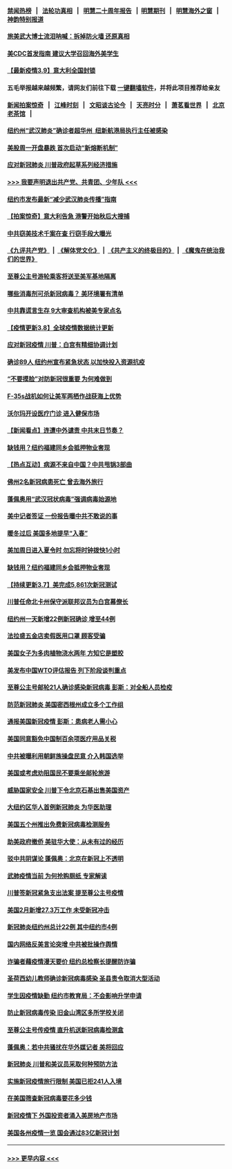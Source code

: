 #### [禁闻热榜](热点新闻.md?=0)  &nbsp;&nbsp;|&nbsp;&nbsp; [法轮功真相](https://github.com/gfw-breaker/truth/blob/master/README.md?=0) &nbsp;&nbsp;|&nbsp;&nbsp; [明慧二十周年报告](https://github.com/gfw-breaker/mh-reports/blob/master/README.md?=0) &nbsp;&nbsp;|&nbsp;&nbsp;[明慧期刊](https://github.com/gfw-breaker/mh-qikan) &nbsp;&nbsp;|&nbsp;&nbsp; [明慧海外之窗](https://github.com/gfw-breaker/mh-news/blob/master/README.md?=0) &nbsp;&nbsp;|&nbsp;&nbsp; [神韵特别报道](https://github.com/gfw-breaker/mh-news/blob/master/shenyun.md?=0)
#### [旅美武大博士流泪呐喊：拆掉防火墙 还原真相](../pages/nsc412/n11928097.md?t=03100731) 
#### [美CDC首发指南 建议大学召回海外美学生](../pages/nsc412/n11928060.md?t=03100731) 
#### [【最新疫情3.9】意大利全国封锁](../pages/nsc412/n11925735.md?t=03100731) 
#### 五毛举报越来越频繁，请网友们前往下载 [一键翻墙软件](https://github.com/gfw-breaker/ssr-accounts)，并将此项目推荐给亲友
#### [新闻拍案惊奇](https://github.com/gfw-breaker/banned-news/blob/master/pages/link4.md) &nbsp;&nbsp;|&nbsp;&nbsp; [江峰时刻](https://github.com/gfw-breaker/banned-news/blob/master/pages/link4.md) &nbsp;&nbsp;|&nbsp;&nbsp; [文昭谈古论今](https://github.com/gfw-breaker/banned-news/blob/master/pages/link4.md) &nbsp;&nbsp;|&nbsp;&nbsp; [天亮时分](https://github.com/gfw-breaker/banned-news/blob/master/pages/link4.md) &nbsp;&nbsp;|&nbsp;&nbsp; [萧茗看世界](https://github.com/gfw-breaker/banned-news/blob/master/pages/link4.md) &nbsp;&nbsp;|&nbsp;&nbsp; [北京老茶馆](https://github.com/gfw-breaker/banned-news/blob/master/pages/link4.md) &nbsp;&nbsp;|&nbsp;&nbsp; 
#### [纽约州“武汉肺炎”确诊者超华州  纽新航港局执行主任被感染](../pages/nsc412/n11927714.md?t=03100731) 
#### [美股周一开盘暴跌 首次启动“新熔断机制”](../pages/nsc412/n11927447.md?t=03100731) 
#### [应对新冠肺炎 川普政府起草系列经济措施](../pages/nsc412/n11927327.md?t=03100731) 
#### [>>> 我要声明退出共产党、共青团、少年队 <<<](https://github.com/begood0513/goodnews/blob/master/quit/letter.md) 
#### [纽约市发布最新“减少武汉肺炎传播”指南](../pages/nsc412/n11926234.md?t=03100731) 
#### [【拍案惊奇】意大利告急 港警开始秋后大搜捕](../pages/nsc412/n11926063.md?t=03100731) 
#### [中共窃美技术千案在查 行窃手段大曝光](../pages/nsc412/n11874117.md?t=03100731) 
#### [《九评共产党》](https://github.com/begood0513/9ping.md/blob/master/README.md) &nbsp;|&nbsp; [《解体党文化》](../../../../jtdwh.md/blob/master/README.md)  &nbsp;|&nbsp; [《共产主义的终极目的》](../../../../gczydzjmd.md/blob/master/README.md) &nbsp;|&nbsp; [《魔鬼在统治我们的世界》](../../../../mgztzwmdsj.md/blob/master/README.md) 
#### [至尊公主号游轮乘客将送至美军基地隔离](../pages/nsc412/n11925689.md?t=03100731) 
#### [哪些消毒剂可杀新冠病毒？ 美环境署有清单](../pages/nsc412/n11923343.md?t=03100731) 
#### [中共靠谎言生存 9大审查机构被美专家点名](../pages/nsc412/n11925444.md?t=03100731) 
#### [【疫情更新3.8】全球疫情数据统计更新](../pages/nsc412/n11923562.md?t=03100731) 
#### [应对新冠疫情 川普：白宫有精细协调计划](../pages/nsc412/n11925128.md?t=03100731) 
#### [确诊89人  纽约州宣布紧急状态  以加快投入资源抗疫](../pages/nsc412/n11925077.md?t=03100731) 
#### [“不要摸脸”对防新冠很重要 为何难做到](../pages/nsc412/n11916113.md?t=03100731) 
#### [F-35s战机如何让美军两栖作战获海上优势](../pages/nsc412/n11896520.md?t=03100731) 
#### [沃尔玛开设医疗门诊 进入健保市场](../pages/nsc412/n11923534.md?t=03100731) 
#### [【新闻看点】连遭中外谴责 中共末日节奏？](../pages/nsc412/n11923402.md?t=03100731) 
#### [缺钱用？纽约福建同乡会抵押物业套现](../pages/nsc412/n11923090.md?t=03100731) 
#### [【热点互动】病源不来自中国？中共甩锅3部曲](../pages/nsc412/n11923404.md?t=03100731) 
#### [佛州2名新冠病患死亡 曾去海外旅行](../pages/nsc412/n11923309.md?t=03100731) 
#### [蓬佩奥用“武汉冠状病毒”强调病毒始源地](../pages/nsc412/n11923252.md?t=03100731) 
#### [美中记者签证 一份报告曝中共不敢说的事](../pages/nsc412/n11923242.md?t=03100731) 
#### [暖冬过后 美国多地提早“入春”](../pages/nsc412/n11923232.md?t=03100731) 
#### [美加周日进入夏令时 勿忘将时钟拨快1小时](../pages/nsc412/n11923222.md?t=03100731) 
#### [缺钱用？纽约福建同乡会抵押物业套现](../pages/nsc412/n11921870.md?t=03100731) 
#### [【持续更新3.7】美完成5,861次新冠测试](../pages/nsc412/n11921647.md?t=03100731) 
#### [川普任命北卡州保守派联邦议员为白宫幕僚长](../pages/nsc412/n11922507.md?t=03100731) 
#### [纽约州一天新增22例新冠确诊  增至44例](../pages/nsc412/n11922043.md?t=03100731) 
#### [法拉盛五金店卖假医用口罩  顾客受骗](../pages/nsc412/n11922036.md?t=03100731) 
#### [美国女子为多肉植物浇水两年 方知它是塑胶](../pages/nsc412/n11921742.md?t=03100731) 
#### [美发布中国WTO评估报告 列下阶段谈判重点](../pages/nsc412/n11921572.md?t=03100731) 
#### [至尊公主号邮轮21人确诊感染新冠病毒   彭斯：对全船人员检疫](../pages/nsc412/n11921909.md?t=03100731) 
#### [防范新冠肺炎 美国密西根州成立多个工作组](../pages/nsc412/n11921740.md?t=03100731) 
#### [通报美国新冠疫情 彭斯：患病老人需小心](../pages/nsc412/n11921714.md?t=03100731) 
#### [美国同意豁免中国制百余项医疗用品关税](../pages/nsc412/n11921400.md?t=03100731) 
#### [中共被曝利用朝鲜族操盘民意 介入韩国选举](../pages/nsc412/n11921006.md?t=03100731) 
#### [美国或考虑劝阻国民不要乘坐邮轮旅游](../pages/nsc412/n11921247.md?t=03100731) 
#### [威胁国家安全 川普下令北京石基出售美国资产](../pages/nsc412/n11921036.md?t=03100731) 
#### [大纽约区华人首例新冠肺炎  为华医助理](../pages/nsc412/n11921110.md?t=03100731) 
#### [美国五个州推出免费新冠病毒检测服务](../pages/nsc412/n11921001.md?t=03100731) 
#### [助美政府撤侨 美驻华大使：从未有过的经历](../pages/nsc412/n11920832.md?t=03100731) 
#### [驳中共阴谋论 蓬佩奥：北京在新冠上不透明](../pages/nsc412/n11920846.md?t=03100731) 
#### [武肺疫情当前 为何抢购厕纸 专家解读](../pages/nsc412/n11920844.md?t=03100731) 
#### [川普签新冠紧急支出法案 提至尊公主号疫情](../pages/nsc412/n11920654.md?t=03100731) 
#### [美国2月新增27.3万工作 未受新冠冲击](../pages/nsc412/n11920460.md?t=03100731) 
#### [新冠肺炎纽约州总计22例  其中纽约市4例](../pages/nsc412/n11919291.md?t=03100731) 
#### [国内网络反美言论突增 中共被批操作舆情](../pages/nsc412/n11919024.md?t=03100731) 
#### [诈骗者藉疫情漫天要价  纽约总检察长提醒防诈骗](../pages/nsc412/n11919284.md?t=03100731) 
#### [圣荷西幼儿教师确诊新冠病毒感染  圣县责令取消大型活动](../pages/nsc412/n11919383.md?t=03100731) 
#### [学生因疫情缺勤  纽约市教育局：不会影响升学申请](../pages/nsc412/n11919278.md?t=03100731) 
#### [防止新冠病毒传染   旧金山湾区多所学校关闭](../pages/nsc412/n11919366.md?t=03100731) 
#### [至尊公主号传疫情  直升机送新冠病毒检测盒](../pages/nsc412/n11919347.md?t=03100731) 
#### [蓬佩奥：若中共骚扰在华外媒记者 美将回应](../pages/nsc412/n11918836.md?t=03100731) 
#### [新冠肺炎 川普和美议员采取何种预防方法](../pages/nsc412/n11918395.md?t=03100731) 
#### [实施新冠疫情旅行限制 美国已拒241人入境](../pages/nsc412/n11918515.md?t=03100731) 
#### [在美国筛查新冠病毒要花多少钱](../pages/nsc412/n11918422.md?t=03100731) 
#### [新冠疫情下 外国投资者涌入美房地产市场](../pages/nsc412/n11918415.md?t=03100731) 
#### [美国各州疫情一览 国会通过83亿新冠计划](../pages/nsc412/n11918191.md?t=03100731) 

----
#### [ >>> 更早内容 <<< ](../indexes/nsc412-earlier.md)
